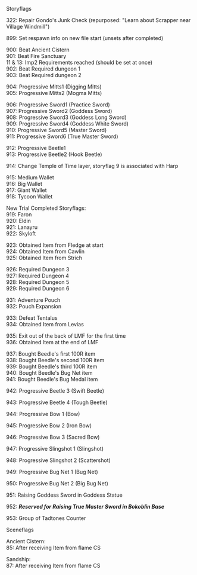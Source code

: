 Storyflags  

322: Repair Gondo's Junk Check (repurposed: "Learn about Scrapper near Village Windmill")

899: Set respawn info on new file start (unsets after completed)

900: Beat Ancient Cistern  
901: Beat Fire Sanctuary  
11 & 13: Imp2 Requirements reached (should be set at once)  
902: Beat Required dungeon 1  
903: Beat Required dungeon 2  

904: Progressive Mitts1 (Digging Mitts)  
905: Progressive Mitts2 (Mogma Mitts)  

906: Progressive Sword1 (Practice Sword)  
907: Progressive Sword2 (Goddess Sword)  
908: Progressive Sword3 (Goddess Long Sword)  
909: Progressive Sword4 (Goddess White Sword)  
910: Progressive Sword5 (Master Sword)  
911: Progressive Sword6 (True Master Sword)  

912: Progressive Beetle1  
913: Progressive Beetle2 (Hook Beetle)  

914: Change Temple of Time layer, storyflag 9 is associated with Harp  

915: Medium Wallet  
916: Big Wallet  
917: Giant Wallet  
918: Tycoon Wallet  

New Trial Completed Storyflags:  
919: Faron  
920: Eldin  
921: Lanayru  
922: Skyloft  

923: Obtained Item from Fledge at start  
924: Obtained Item from Cawlin  
925: Obtained Item from Strich  

926: Required Dungeon 3  
927: Required Dungeon 4  
928: Required Dungeon 5  
929: Required Dungeon 6  

931: Adventure Pouch  
932: Pouch Expansion  

933: Defeat Tentalus  
934: Obtained Item from Levias  

935: Exit out of the back of LMF for the first time  
936: Obtained Item at the end of LMF  

937: Bought Beedle's first 100R item  
938: Bought Beedle's second 100R item  
939: Bought Beedle's third 100R item  
940: Bought Beedle's Bug Net item  
941: Bought Beedle's Bug Medal item  

942: Progressive Beetle 3 (Swift Beetle)

943: Progressive Beetle 4 (Tough Beetle)

944: Progressive Bow 1 (Bow)

945: Progressive Bow 2 (Iron Bow)

946: Progressive Bow 3 (Sacred Bow)

947: Progressive Slingshot 1 (Slingshot)

948: Progressive Slingshot 2 (Scattershot)

949: Progressive Bug Net 1 (Bug Net)

950: Progressive Bug Net 2 (Big Bug Net)

951: Raising Goddess Sword in Goddess Statue

952: ***Reserved for Raising True Master Sword in Bokoblin Base***

953: Group of Tadtones Counter

Sceneflags  

Ancient Cistern:  
85: After receiving Item from flame CS  

Sandship:  
87: After receiving Item from flame CS  
